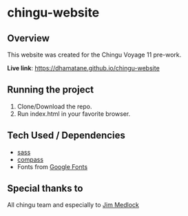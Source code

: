 # chingu-website
## Overview
This website was created for the Chingu Voyage 11 pre-work.

**Live link**: https://dhamatane.github.io/chingu-website

## Running the project
1. Clone/Download the repo.
2. Run index.html in your favorite browser.

## Tech Used / Dependencies
* [sass](https://sass-lang.com/)
* [compass](http://compass-style.org/) 
* Fonts from [Google Fonts](https://fonts.google.com/)

## Special thanks to
All chingu team and especially to [Jim Medlock](https://github.com/jdmedlock)